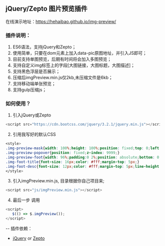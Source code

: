 ## jQuery/Zepto 图片预览插件

在线演示地址：https://hehaibao.github.io/img-preview/

### 插件说明：

1. ES6语法，支持jQuery和Zepto；
2. 使用简单，只要在dom元素上加入data-pic原图地址，并引入JS即可；
3. 目前支持单图预览，后期有时间将会加入多图预览；
4. 支持自定义img标签上的字段[大图链接，大图标题，大图描述]；
5. 支持黑色浮层是否展示；
6. 压缩后imgPreview.min.js仅2kb,未压缩文件是6kb；
7. 支持移动端单张预览；
8. 支持gulp压缩js；

### 如何使用？

1. 引入jQuery或Zepto

```javascript
<script src="https://cdn.bootcss.com/jquery/3.2.1/jquery.min.js"></script>
```

2. 引用我写好的默认CSS

```css
<style>
.img-preview-mask{width: 100%;height: 100%;position: fixed;top: 0;left: 0;z-index: 9998;background-color: rgba(0,0,0,.5);}
.img-preview-popover{position: fixed;z-index: 9999;}
.img-preview-foot{width: 96%;padding:0 2%;position: absolute;bottom: 0;background-color: rgba(0,0,0,.5);}
.img-foot-title{font-size: 16px;color: #fff;margin-top: 5px;}
.img-foot-desc{font-size: 12px;color: #fff;margin-top: 5px;line-height: 24px;}
</style>
```

3. 引入imgPreview.min.js, 目录根据你自己项目来;

```javascript
<script src="js/imgPreview.min.js"></script>
```

4. 最后一步 调用

```javascript
<script>
   $(() => $.imgPreview());
</script>
```


-- 插件依赖：

* [jQuery](http://jquery.com/) or [Zepto](http://www.zeptojs.cn/)
